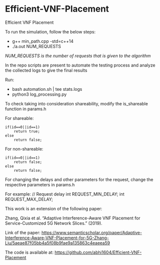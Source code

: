 # Efficient-VNF-Placement
Efficient VNF Placement


To run the simulation, follow the below steps:

* g++ min_path.cpp -std=c++14
* ./a.out NUM_REQUESTS


*NUM_REQUESTS is the number of requests that is given to the algorithm*

In the repo scripts are present to automate the testing process and analyze the collected logs to give the final results

Run:

* bash automation.sh | tee stats.logs
* python3 log_processing.py


To check taking into consideration shareability, modify the is_shareable function in params.h

For shareable:

	if(id==0||id==1)
		return true;
	else
		return false;

For non-shareable:

	if(id==0||id==1)
		return false;
	else
		return false;


For changing the delays and other parameters for the request, change the respective parameters in params.h

For example:
// Request delay
int REQUEST_MIN_DELAY;
int REQUEST_MAX_DELAY;

This work is an extension of the following paper:

Zhang, Qixia et al. “Adaptive Interference-Aware VNF Placement for Service-Customized 5G Network Slices.” (2019).

Link of the paper: https://www.semanticscholar.org/paper/Adaptive-Interference-Aware-VNF-Placement-for-5G-Zhang-Liu/5aeae87f05bb4a5f08b9fae9a135863c4eaeea59

The code is available at: https://github.com/abhi1604/Efficient-VNF-Placement
